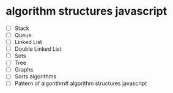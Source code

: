 # algorithm structures javascript

* [ ] Stack
* [ ] Queue
* [ ] Linked List
* [ ] Double Linked List
* [ ] Sets
* [ ] Tree
* [ ] Graphs
* [ ] Sorts algorithms
* [ ] Pattern of algorithm# algorithm structures javascript

